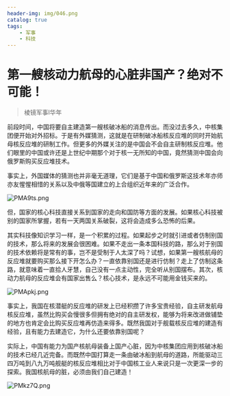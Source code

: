 ```yaml
---
header-img: img/046.png
catalog: true
tags:
    - 军事
    - 科技
---
```


# 第一艘核动力航母的心脏非国产？绝对不可能！
> 棱镜军事Ⅰ华年

前段时间，中国将要自主建造第一艘核破冰船的消息传出。而没过去多久，中核集团便开始对外招标。于是有外媒猜测，这就是在研制破冰船核反应堆的同时开始航母核反应堆的研制工作。但更多的外媒关注的是中国会不会自主研制核反应堆。他们眼里的中国或许还是上世纪中期那个对于核一无所知的中国，竟然猜测中国会向俄罗斯购买反应堆技术。

事实上，外国媒体的猜测也并非毫无道理，它们是基于中国和俄罗斯这技术年亦师亦友惺惺相惜的关系以及中俄等国建立的上合组织近年来的广泛合作。

![PMA9ts.png](https://s1.ax1x.com/2018/07/14/PMA9ts.png)

但，国家的核心科技直接关系到国家的走向和国防等方面的发展。如果核心科技被别的国家所掌握，若有一天两国关系破裂，这将会造成多么恐怖的后果。

其实科技像知识学习一样，是一个积累的过程。如果起步之时就引进或者仿制别国的技术，那么将来的发展会很困难。如果不走出一条本国科技的路，那么对于别国的技术依赖将是常有的事，岂不是受制于人太深了吗？试想，如果第一艘核航母的反应堆就要购买那么接下开怎么办？一直依靠别国还是进行仿制？走上了仿制这条路，就意味着一直拾人牙慧，自己没有一点主动性，完全听从别国摆布。其次，核动力航母的反应堆会有国家出售么？核心技术，是永远不可能用金钱买来的。

![PMApkj.png](https://s1.ax1x.com/2018/07/14/PMApkj.png)

事实上，我国在核潜艇的反应堆的研发上已经积攒了许多宝贵经验，自主研发航母核反应堆，虽然比购买会慢很多但拥有绝对的自主研发权，能够为将来改进做铺垫的地方也肯定会比购买反应堆再仿造来得多。既然我国对于舰载核反应堆的建造有经验，且有能力去建造它，为什么还要依靠别国呢？

实际上，中国有能力为国产核航母装备上国产心脏，因为中核集团应用到核破冰船的技术已经几近完备。而既然中国打算走一条由破冰船到航母的道路，所能驱动三四万吨到八九万吨舰艇的核反应堆相比对于中国核工业人来说只是一次更深一步的探索。我国核航母的脏，必须由我们自己建造！

![PMkz7Q.png](https://s1.ax1x.com/2018/07/14/PMkz7Q.png)